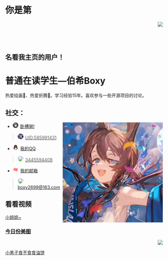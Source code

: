 # **你是第**
<img align="right" src="https://count.getloli.com/get/@:QcxFlora?theme=rule"><br><br><br><br>
## **名看我主页的用户！**

# 普通在读学生—伯希Boxy

热爱绘画🎨、热爱折腾🔧。学习经验15年。喜欢参与一些开源项目的讨论。

## **社交：**
<img align="right" src="output.gif">



-   <img src="Amiya.png" style="height: 18px; width: 18px; border-radius: 50%; margin-right: 6px; object-fit: cover;" /><a href="https://ak.hypergryph.com/">卧槽粥!
   ><img src="TuTu.png" style="height: 18px; width: 18px; border-radius: 50%; margin-right: 6px; object-fit: cover;" />UID:585991431
-   <img src="QQ.png" style="height: 18px; width: 18px; border-radius: 50%; margin-right: 6px; object-fit: cover;" /><a href="https://qm.qq.com/q/J3ZFM6Snee">我的QQ
   ><img src="https://avatars.githubusercontent.com/u/197634234?v=4" style="height: 18px; width: 18px; border-radius: 50%; margin-right: 6px; object-fit: cover;" />3445594408
-   <img src="wyyyx.png" style="height: 18px; width: 18px; border-radius: 50%; margin-right: 6px; object-fit: cover;" /><a href="mailto:boxy2699@163.com">我的邮箱
   ><img src="https://avatars.githubusercontent.com/u/197634234?v=4" style="height: 18px; width: 18px; border-radius: 50%; margin-right: 6px; object-fit: cover;" />boxy2699@163.com

## **看看视频**
<a href="https://v2.api-m.com/api/meinv?return=302">小姐姐~<br>
### **<a href="https://api.kxzjoker.cn/api/wallhere?type=bshttps://api.kxzjoker.cn/api/wallhere?type=bscachebuster=202506171530">今日份美图**
<img style="float: right;" src="https://api.kxzjoker.cn/api/wallhere?type=bshttps://api.kxzjoker.cn/api/wallhere?type=bshttps://api.kxzjoker.cn/api/wallhere?type=bscachebuster=202506171530">

<div style="clear: both; height: 0em;"></div> 

<a href="http://cxk.fan/api.php">小黑子食不食食油饼
